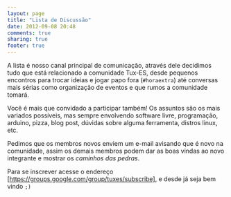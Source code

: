 ```yaml
---
layout: page
title: "Lista de Discussão"
date: 2012-09-08 20:48
comments: true
sharing: true
footer: true
---
```


A lista é nosso canal principal de comunicação, através dele decidimos tudo que está relacionado a comunidade Tux-ES, desde pequenos encontros para trocar ideias e jogar papo fora (`#horaextra`) até conversas mais sérias como organização de eventos e que rumos a comunidade tomará.

Você é mais que convidado a participar também! Os assuntos são os mais variados possíveis, mas sempre envolvendo software livre, programação, arduino, pizza, blog post, dúvidas sobre alguma ferramenta, distros linux, etc.

Pedimos que os membros novos enviem um e-mail avisando que é novo na comunidade, assim os demais membros podem dar as boas vindas ao novo integrante e mostrar os _caminhos das pedras_.

Para se inscrever acesse o endereço [https://groups.google.com/group/tuxes/subscribe], e desde já seja bem vindo `;)`

